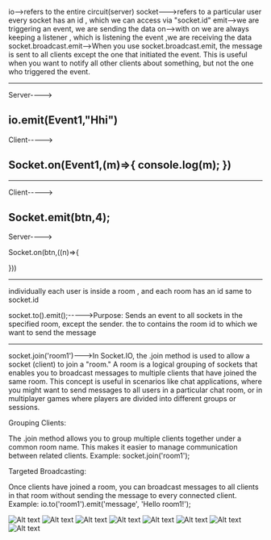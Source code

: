 io-->refers to the  entire circuit(server)
socket--->refers to a particular user
every socket has an id , which we can access via "socket.id"
emit-->we are triggering an event, we are sending the data
on-->with on we are always keeping a listener , which is listening the event ,we are receiving the data
socket.broadcast.emit-->When you use socket.broadcast.emit, the message is sent to all clients except the one that initiated the event. This is useful when you want to notify all other clients about something, but not the one who triggered the event.




----------------

Server---->

io.emit(Event1,"Hhi")
---------------
Client----->

Socket.on(Event1,(m)=>{
    console.log(m);
})
-----------------
----------------

Client----->

Socket.emit(btn,4);
---------------
Server---->

Socket.on(btn,((n)=>{
   
}))

------------------


individually each user is inside a room , and each room has an id same to socket.id

socket.to().emit();----->Purpose: Sends an event to all sockets in the specified room, except the sender.
the to contains the room id to which we want to send the message

-----------------------------
socket.join('room1')--->In Socket.IO, the .join method is used to allow a socket (client) to join a "room." A room is a logical grouping of sockets that enables you to broadcast messages to multiple clients that have joined the same room. This concept is useful in scenarios like chat applications, where you might want to send messages to all users in a particular chat room, or in multiplayer games where players are divided into different groups or sessions.


Grouping Clients:

The .join method allows you to group multiple clients together under a common room name. This makes it easier to manage communication between related clients.
Example: socket.join('room1');

Targeted Broadcasting:

Once clients have joined a room, you can broadcast messages to all clients in that room without sending the message to every connected client.
Example: io.to('room1').emit('message', 'Hello room1!');

![Alt text](<Screenshot 2024-05-22 at 12.09.15 PM.png>) ![Alt text](<Screenshot 2024-05-22 at 12.09.06 PM.png>) ![Alt text](<Screenshot 2024-05-22 at 12.08.58 PM.png>) ![Alt text](<Screenshot 2024-05-22 at 11.36.02 AM.png>) ![Alt text](<Screenshot 2024-05-22 at 11.34.43 AM.png>) ![Alt text](<Screenshot 2024-05-22 at 11.34.27 AM.png>) ![Alt text](<Screenshot 2024-05-22 at 11.22.47 AM.png>) ![Alt text](<Screenshot 2024-05-22 at 11.22.09 AM.png>)

